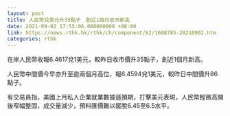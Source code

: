 ```yaml
---
layout: post
title: 人民幣兌美元升35點子　創近1個月收市新高
date: 2021-09-02 17:55:06.000000000 +08:00
link: https://news.rthk.hk/rthk/ch/component/k2/1608785-20210902.htm
categories: rthk
---
```


在岸人民幣收報6.4617兌1美元，較昨日收市價升35點子，創近1個月新高。

人民幣中間價今早亦升至逾兩個月高位，報6.4594兌1美元，較昨日中間價升86點子。

有交易員指，美國上月私人企業就業數據遜預期，打擊美元表現，人民幣輕微高開後窄幅整固，成交量減少，預料匯價難以擺脫6.45至6.5水平。
